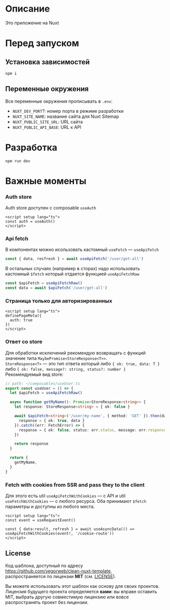 # Описание
Это приложение на Nuxt

# Перед запуском

## Установка зависимостей
```shell
npm i
```

## Переменные окружения
Все переменные окружения прописывать в `.env`:
- `NUXT_DEV_PORT`?: номер порта в режиме разработки
- `NUXT_SITE_NAME`: название сайта для Nuxt Sitemap
- `NUXT_PUBLIC_SITE_URL`: URL сайта
- `NUXT_PUBLIC_API_BASE`: URL к API

# Разработка

```shell
npm run dev
```

# Важные моменты

### Auth store
Auth store доступен с composable `useAuth`
```vue
<script setup lang="ts">
const auth = useAuth()
</script>
```

### Api fetch
В компонентах можно исользовать кастомный `useFetch` — `useApiFetch`
```ts
const { data, resfresh } = await useApiFetch('/user/get-all')
```
В остальных случаях (например в сторах) надо использовать кастомный `$fetch` который отдается функцией `useApiFetchRaw`
```ts
const $apiFetch = useApiFetchRaw()
const data = await $apiFetch('/user/get-all')
```

### Страница только для авторизированных
```vue
<script setup lang="ts">
definePageMeta({
  auth: true
})
</script>
```

### Ответ со store
Для обработки исключений рекомендую возвращать с функций значение типа `MaybePromise<StoreResponse<T>>`. <br>
`StoreResponse<T>` — это тип ответа который либо `{ ok: true, data: T }` либо `{ ok: false, message?: string, status?: number }` <br>
Рекомендуемый вид store:
```ts
// path: ~/composables/useUser.ts
export const useUser = () => {
  let $apiFetch = useApiFetchRaw()

  async function getMyName(): Promise<StoreResponse<string>> {
    let response: StoreResponse<string> = { ok: false }

    await $apiFetch<string>('/user/my-name', { method: 'GET' }).then(data => {
      response = { ok: true, data }
    }).catch((err: FetchError) => {
      response = { ok: false, status: err.status, message: err.response?._data?.message }
    })

    return response
  }

  return {
    getMyName,
  }
}
```

### Fetch with cookies from SSR and pass they to the client
Для этого есть util `useApiFetchWithCookies` — с API и util `useFetchWithCookies` — с любого ресурса. Оба принимают `$fetch` параметры и доступны из любого места.
```vue
<script setup lang="ts">
const event = useRequestEvent()

const { data:result, refresh } = await useAsyncData(() => useApiFetchWithCookies(event!, '/cookie-route'))
</script>
```

## License

Код шаблона, доступный по адресу  
<https://github.com/yegorweb/clean-nuxt-template>,  
распространяется по лицензии **MIT** (см. [LICENSE](./LICENSE)).

Вы можете использовать этот шаблон как основу для своих проектов.  
Лицензия будущего проекта определяется **вами**: вы вправе
оставить MIT, выбрать другую совместимую лицензию или вовсе
распространять проект без лицензии.
